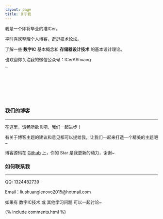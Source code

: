 ```yaml
---
layout: page
title: 关于我 
---
```


我是一个即将毕业的准ICer。

平时喜欢整理个人博客，逛逛技术论坛。

了解一些 **数字IC** 基本概念和 **存储器设计技术** 的基本设计理论。

也欢迎你关注我的微信公众号：ICerAShuang

<img src="https://sliu0827.github.io/images/ICerAShuang.png" align="left" alt="img" style="zoom:20%;" />	

​	

​	

​		

​	



### 我们的博客 

------


在这里，请畅所欲言吧，我们一起进步！



有关于博客主题的建议和意见都可以提给我，让我们一起来打造一个精美的主题吧~ 


博客源码在 <a target="_blank" href='https://github.com/sliu0827/sliu0827.github.io'>Github</a> 上，你的 Star 是我更新的动力，谢谢~





### 如何联系我

------

<p> 
   QQ: 1324482739 
<p> 
Email：liushuanglenovo2015@hotmail.com         
<p> 
如果有 数字IC技术 或 其他学习问题 可以一起讨论~
<p> 



{% include comments.html %}

